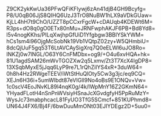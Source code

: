Z9CK2ykKwUa36PFwQFiKFlywj6zAn41djB4GH9Bcyfg=
P8/U0qB06JjS8QIHQ6UzJ3TrO8NuBW1hLX9aVDkGUaw=
KjLL4hH7t9ChO/UZZT8pCCxrFgcW+cDAUqb4KDEWt6M=
R3ps+dO8q0gO0ETx80nMu+JRNFwphAKJF6PB+Bd8Yd8=
l5v4nogKKhs/PILqXwjhpGfUiD1Yfgbgw3BBlYSkYWM=
hCs1sm4i96OjgMcSobNk19Vb1VQtpZ02zy+W5QHmbiU=
8dcQjUuF5gq53T6LtAVCAySigXrq7Q0eELWl6uJO8Ro=
INKZj0w7lNGL/O63Y6CnFMDbx+og9/+O4u6xvHQA+hk=
81U1agdSAM26mWvTGOZXw2q5Lxmv/Zt3T7XcX4IgDP8=
13XSqbMyxE5jJqq6LyP9re7L1rQhZiIYS4xR+3duW64=
0h8h4Hz2RWgeTEEV/iWtStHuQlOty5Cw3g3jc/eq9CQ=
XEJn6H36i+5umWIbdt87eVIGIl9No4oBs9E1ONQv+Vw=
1c0scV4EoJNvKL89l4nqK0g/4k/lWpMnY16Z2GKmN64=
YHyadFLotH4nSnPnWVsiyHSnaJcXGvdgfyH5PpRuMzY=
WysJc73mabphcacL81FyUO3TfG5SCmcf+851KUPhmd8=
UN64J4FX6/Bj4F/6bwDuuMmONt03EJIYDEgz2D+5uu0=
